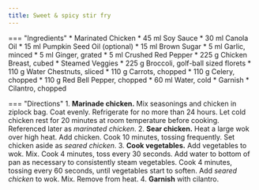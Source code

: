 ```yaml
---
title: Sweet & spicy stir fry
---
```

=== "Ingredients"
    * Marinated Chicken
        * 45 ml Soy Sauce
        * 30 ml Canola Oil
        * 15 ml Pumpkin Seed Oil (optional)
        * 15 ml Brown Sugar
        * 5 ml Garlic, minced
        * 5 ml Ginger, grated
        * 5 ml Crushed Red Pepper
        * 225 g Chicken Breast, cubed
    * Steamed Veggies
        * 225 g Broccoli, golf-ball sized florets
        * 110 g Water Chestnuts, sliced
        * 110 g Carrots, chopped
        * 110 g Celery, chopped
        * 110 g Red Bell Pepper, chopped
        * 60 ml Water, cold
    * Garnish
        * Cilantro, chopped

=== "Directions"
    1. **Marinade chicken.** Mix seasonings and chicken in ziplock bag. Coat evenly. Refrigerate for no more than 24 hours. Let cold chicken rest for 20 minutes at room temperature before cooking. Referenced later as *marinated chicken*.
    2. **Sear chicken.** Heat a large wok over high heat. Add chicken. Cook 10 minutes, tossing frequently. Set chicken aside as *seared chicken*.
    3. **Cook vegetables.** Add vegetables to wok. Mix. Cook 4 minutes, toss every 30 seconds. Add water to bottom of pan as necessary to consistently steam vegetables. Cook 4 minutes, tossing every 60 seconds, until vegetables start to soften. Add *seared chicken* to wok. Mix. Remove from heat.
    4. **Garnish** with cilantro.

[^1]:
    Inspired by [How to Cook Everything](https://www.amazon.com/How-Cook-Everything-Recipes-Anniversary/dp/0764578650) and [Sticky Ginger Soy Glazed Chicken](https://www.budgetbytes.com/sticky-ginger-soy-glazed-chicken/).
